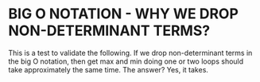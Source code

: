 # BIG O NOTATION - WHY WE DROP NON-DETERMINANT TERMS?

This is a test to validate the following. If we drop non-determinant terms in the big O notation, then get max and min doing one or two loops should take approximately the same time. The answer? Yes, it takes.

